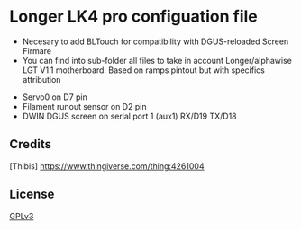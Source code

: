 # Longer LK4 pro configuation file
 * Necesary to add BLTouch for compatibility with DGUS-reloaded Screen Firmare
 * You can find into sub-folder all files to take in account Longer/alphawise LGT V1.1 motherboard. Based on ramps pintout but with specifics attribution
- Servo0 on D7 pin
- Filament runout sensor on D2 pin
- DWIN DGUS screen on serial port 1 (aux1) RX/D19 TX/D18	 


## Credits
[Thibis] https://www.thingiverse.com/thing:4261004  

## License
[GPLv3](http://www.gnu.org/licenses/gpl-3.0.html)